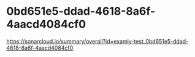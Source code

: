 # 0bd651e5-ddad-4618-8a6f-4aacd4084cf0
https://sonarcloud.io/summary/overall?id=examly-test_0bd651e5-ddad-4618-8a6f-4aacd4084cf0
